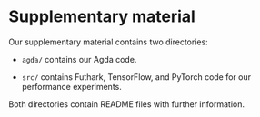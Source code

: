 # Supplementary material

Our supplementary material contains two directories:

* `agda/` contains our Agda code.

* `src/` contains Futhark, TensorFlow, and PyTorch code for our
  performance experiments.

Both directories contain README files with further information.
